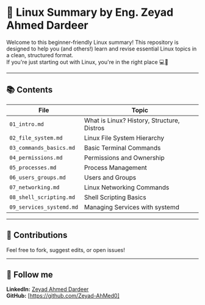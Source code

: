 # 🐧 Linux Summary by Eng. Zeyad Ahmed Dardeer

Welcome to this beginner-friendly Linux summary! This repository is designed to help you (and others!) learn and revise essential Linux topics in a clean, structured format.  
If you're just starting out with Linux, you're in the right place 💻🚀

---

## 📚 Contents

| File | Topic |
|------|-------|
| `01_intro.md` | What is Linux? History, Structure, Distros |
| `02_file_system.md` | Linux File System Hierarchy |
| `03_commands_basics.md` | Basic Terminal Commands |
| `04_permissions.md` | Permissions and Ownership |
| `05_processes.md` | Process Management |
| `06_users_groups.md` | Users and Groups |
| `07_networking.md` | Linux Networking Commands |
| `08_shell_scripting.md` | Shell Scripting Basics |
| `09_services_systemd.md` | Managing Services with systemd |

---

## 🤝 Contributions
Feel free to fork, suggest edits, or open issues!

---

## 📌 Follow me
**LinkedIn:** [Zeyad Ahmed Dardeer](https://www.linkedin.com/in/zeyad-ahmed-%F0%9F%87%B5%F0%9F%87%B8%E2%98%81%EF%B8%8F-5a9639356/)  
**GitHub:** [https://github.com/Zeyad-AhMed0]
